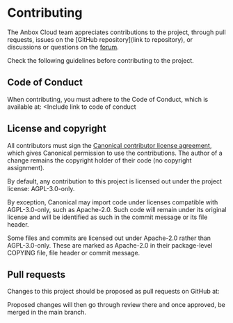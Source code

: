 # Contributing

The Anbox Cloud team appreciates contributions to the project, through pull requests, issues on the [GitHub repository](link to repository), or discussions or questions on the [forum](https://discourse.ubuntu.com/c/anbox-cloud/users/148).

Check the following guidelines before contributing to the project.

## Code of Conduct

When contributing, you must adhere to the Code of Conduct, which is available at: <Include link to code of conduct

## License and copyright

All contributors must sign the [Canonical contributor license agreement](https://ubuntu.com/legal/contributors), which gives Canonical permission to use the contributions. 
The author of a change remains the copyright holder of their code (no copyright assignment).

By default, any contribution to this project is licensed out under the project license: AGPL-3.0-only.

By exception, Canonical may import code under licenses compatible with AGPL-3.0-only, such as Apache-2.0.
Such code will remain under its original license and will be identified as such in the commit message or its file header.

Some files and commits are licensed out under Apache-2.0 rather than AGPL-3.0-only.
These are marked as Apache-2.0 in their package-level COPYING file, file header or commit message.

## Pull requests

Changes to this project should be proposed as pull requests on GitHub
at: <Include repository link>

Proposed changes will then go through review there and once approved,
be merged in the main branch.
